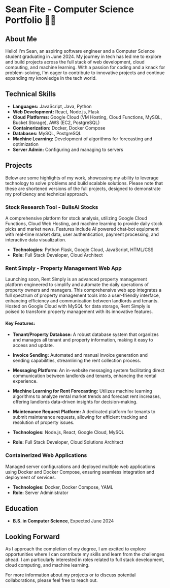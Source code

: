 # Sean Fite - Computer Science Portfolio 🏳️‍🌈

## About Me
Hello! I'm Sean, an aspiring software engineer and a Computer Science student graduating in June 2024. My journey in tech has led me to explore and build projects across the full stack of web development, cloud computing, and machine learning. With a passion for coding and a knack for problem-solving, I'm eager to contribute to innovative projects and continue expanding my knowledge in the tech world.

## Technical Skills
- **Languages:** JavaScript, Java, Python
- **Web Development:** React, Node.js, Flask
- **Cloud Platforms:** Google Cloud (VM Hosting, Cloud Functions, MySQL, Bucket Storage), AWS (EC2, PostgreSQL)
- **Containerization:** Docker, Docker Compose
- **Databases:** MySQL, PostgreSQL
- **Machine Learning:** Development of algorithms for forecasting and optimization
- **Server Admin:**  Configuring and managing to servers

## Projects
Below are some highlights of my work, showcasing my ability to leverage technology to solve problems and build scalable solutions. Please note that these are shortened versions of the full projects, designed to demonstrate my proficiency and technical approach.

### Stock Research Tool - BullsAI Stocks
A comprehensive platform for stock analysis, utilizing Google Cloud Functions, Cloud Web Hosting, and machine learning to provide daily stock picks and market news. Features include AI powered chat-bot equipment with real-time market data, user authentication, payment processing, and interactive data visualization.

- **Technologies:** Python Flask, Google Cloud, JavaScript, HTML/CSS
- **Role:** Full Stack Developer, Cloud Architect

### Rent Simply - Property Management Web App
Launching soon, Rent Simply is an advanced property management platform engineered to simplify and automate the daily operations of property owners and managers. This comprehensive web app integrates a full spectrum of property management tools into a user-friendly interface, enhancing efficiency and communication between landlords and tenants. Hosted on Google Cloud with MySQL for data storage, Rent Simply is poised to transform property management with its innovative features.

#### Key Features:
- **Tenant/Property Database:** A robust database system that organizes and manages all tenant and property information, making it easy to access and update.
- **Invoice Sending:** Automated and manual invoice generation and sending capabilities, streamlining the rent collection process.
- **Messaging Platform:** An in-website messaging system facilitating direct communication between landlords and tenants, enhancing the rental experience.
- **Machine Learning for Rent Forecasting:** Utilizes machine learning algorithms to analyze rental market trends and forecast rent increases, offering landlords data-driven insights for decision-making.
- **Maintenance Request Platform:** A dedicated platform for tenants to submit maintenance requests, allowing for efficient tracking and resolution of property issues.

- **Technologies:** Node.js, React, Google Cloud, MySQL
- **Role:** Full Stack Developer, Cloud Solutions Architect

### Containerized Web Applications
Managed server configurations and deployed multiple web applications using Docker and Docker Compose, ensuring seamless integration and deployment of services.

- **Technologies:** Docker, Docker Compose, YAML
- **Role:** Server Administrator

## Education
- **B.S. in Computer Science**, Expected June 2024

## Looking Forward
As I approach the completion of my degree, I am excited to explore opportunities where I can contribute my skills and learn from the challenges ahead. I am particularly interested in roles related to full stack development, cloud computing, and machine learning.

For more information about my projects or to discuss potential collaborations, please feel free to reach out.


